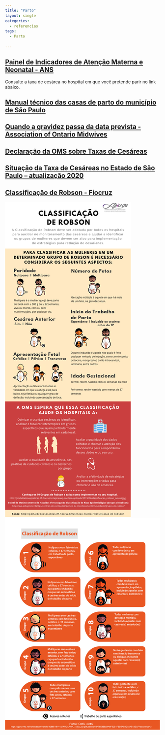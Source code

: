 ```yaml
---
title: "Parto"
layout: single
categories:
  - referencias
tags:
  - Parto

---
```

## [Painel de Indicadores de Atenção Materna e Neonatal - ANS](https://app.powerbi.com/view?r=eyJrIjoiYzBjZGI5YmMtOTExNy00MjVhLTk2NmMtN2NiOTYyNWVhYWE1IiwidCI6IjlkYmE0ODBjLTRmYTctNDJmNC1iYmEzLTBmYjEzNzVmYmU1ZiJ9)
Consulte a taxa de cesárea no hospital em que você pretende parir no link abaixo.

## [Manual técnico das casas de parto do município de São Paulo](https://www.prefeitura.sp.gov.br/cidade/secretarias/upload/saude/manual_tecnico_das_casas_de_parto_23_4_2019.pdf)

## [Quando a gravidez passa da data prevista - Association of Ontario Midwives](https://www.ontariomidwives.ca/sites/default/files/2020-06/Postdates-pregnancy-Portuguese.pdf)

## [Declaração da OMS sobre Taxas de Cesáreas](https://iris.who.int/bitstream/handle/10665/161442/WHO_RHR_15.02_por.pdf;jsessionid=45A71694A69451B06EACEF5394592CD6?sequence=3)

## [Situação da Taxa de Cesáreas no Estado de São Paulo – atualização 2020](https://portal.saude.sp.gov.br/resources/ses/perfil/gestor/homepage/gais-informa/gais_104_v3.pdf)

## [Classificação de Robson - Fiocruz](https://www.arca.fiocruz.br/bitstream/handle/icict/29751/CLASSIFICA%C7%C3O%20DE%20ROBSON.pdf;jsessionid=38218267F66E27BA8C20C7AB7E1575A1?sequence=2)

![classificacao-robson-infografico](https://raw.githubusercontent.com/freitasamanda/enciclopediamaterna/main/images/classificacao-robson-infografico.png)
![classificacao-robson](https://raw.githubusercontent.com/freitasamanda/enciclopediamaterna/main/images/classificacao-robson.jpg)

